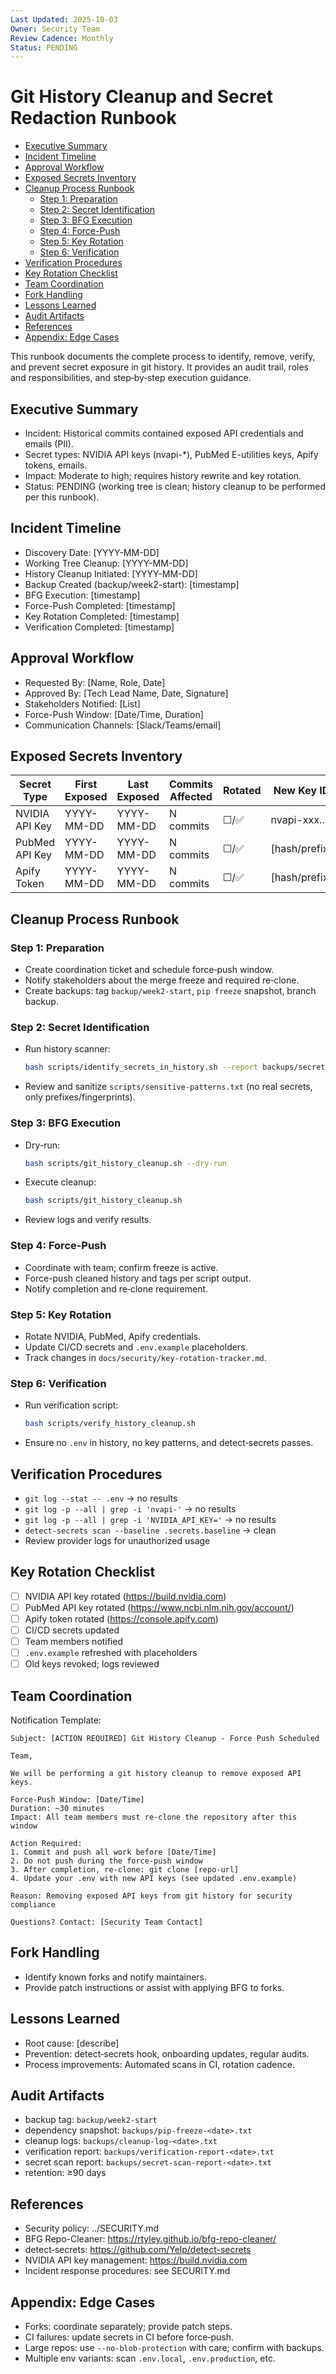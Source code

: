 ```yaml
---
Last Updated: 2025-10-03
Owner: Security Team
Review Cadence: Monthly
Status: PENDING
---
```


# Git History Cleanup and Secret Redaction Runbook

<!-- TOC -->

- [Executive Summary](#executive-summary)
- [Incident Timeline](#incident-timeline)
- [Approval Workflow](#approval-workflow)
- [Exposed Secrets Inventory](#exposed-secrets-inventory)
- [Cleanup Process Runbook](#cleanup-process-runbook)
  - [Step 1: Preparation](#step-1-preparation)
  - [Step 2: Secret Identification](#step-2-secret-identification)
  - [Step 3: BFG Execution](#step-3-bfg-execution)
  - [Step 4: Force-Push](#step-4-force-push)
  - [Step 5: Key Rotation](#step-5-key-rotation)
  - [Step 6: Verification](#step-6-verification)
- [Verification Procedures](#verification-procedures)
- [Key Rotation Checklist](#key-rotation-checklist)
- [Team Coordination](#team-coordination)
- [Fork Handling](#fork-handling)
- [Lessons Learned](#lessons-learned)
- [Audit Artifacts](#audit-artifacts)
- [References](#references)
- [Appendix: Edge Cases](#appendix-edge-cases)
<!-- /TOC -->

This runbook documents the complete process to identify, remove, verify, and prevent secret exposure in git history. It provides an audit trail, roles and responsibilities, and step‑by‑step execution guidance.

## Executive Summary

- Incident: Historical commits contained exposed API credentials and emails (PII).
- Secret types: NVIDIA API keys (nvapi-\*), PubMed E-utilities keys, Apify tokens, emails.
- Impact: Moderate to high; requires history rewrite and key rotation.
- Status: PENDING (working tree is clean; history cleanup to be performed per this runbook).

## Incident Timeline

- Discovery Date: [YYYY-MM-DD]
- Working Tree Cleanup: [YYYY-MM-DD]
- History Cleanup Initiated: [YYYY-MM-DD]
- Backup Created (backup/week2-start): [timestamp]
- BFG Execution: [timestamp]
- Force-Push Completed: [timestamp]
- Key Rotation Completed: [timestamp]
- Verification Completed: [timestamp]

## Approval Workflow

- Requested By: [Name, Role, Date]
- Approved By: [Tech Lead Name, Date, Signature]
- Stakeholders Notified: [List]
- Force-Push Window: [Date/Time, Duration]
- Communication Channels: [Slack/Teams/email]

## Exposed Secrets Inventory

| Secret Type    | First Exposed | Last Exposed | Commits Affected | Rotated | New Key ID    |
| -------------- | ------------- | ------------ | ---------------- | ------- | ------------- |
| NVIDIA API Key | YYYY-MM-DD    | YYYY-MM-DD   | N commits        | ☐/✅    | nvapi-xxx…    |
| PubMed API Key | YYYY-MM-DD    | YYYY-MM-DD   | N commits        | ☐/✅    | [hash/prefix] |
| Apify Token    | YYYY-MM-DD    | YYYY-MM-DD   | N commits        | ☐/✅    | [hash/prefix] |

## Cleanup Process Runbook

### Step 1: Preparation

- Create coordination ticket and schedule force‑push window.
- Notify stakeholders about the merge freeze and required re‑clone.
- Create backups: tag `backup/week2-start`, `pip freeze` snapshot, branch backup.

### Step 2: Secret Identification

- Run history scanner:
  ```bash
  bash scripts/identify_secrets_in_history.sh --report backups/secret-scan-$(date +%Y%m%d).txt
  ```
- Review and sanitize `scripts/sensitive-patterns.txt` (no real secrets, only prefixes/fingerprints).

### Step 3: BFG Execution

- Dry-run:
  ```bash
  bash scripts/git_history_cleanup.sh --dry-run
  ```
- Execute cleanup:
  ```bash
  bash scripts/git_history_cleanup.sh
  ```
- Review logs and verify results.

### Step 4: Force-Push

- Coordinate with team; confirm freeze is active.
- Force-push cleaned history and tags per script output.
- Notify completion and re‑clone requirement.

### Step 5: Key Rotation

- Rotate NVIDIA, PubMed, Apify credentials.
- Update CI/CD secrets and `.env.example` placeholders.
- Track changes in `docs/security/key-rotation-tracker.md`.

### Step 6: Verification

- Run verification script:
  ```bash
  bash scripts/verify_history_cleanup.sh
  ```
- Ensure no `.env` in history, no key patterns, and detect‑secrets passes.

## Verification Procedures

- `git log --stat -- .env` → no results
- `git log -p --all | grep -i 'nvapi-'` → no results
- `git log -p --all | grep -i 'NVIDIA_API_KEY='` → no results
- `detect-secrets scan --baseline .secrets.baseline` → clean
- Review provider logs for unauthorized usage

## Key Rotation Checklist

- [ ] NVIDIA API key rotated (https://build.nvidia.com)
- [ ] PubMed API key rotated (https://www.ncbi.nlm.nih.gov/account/)
- [ ] Apify token rotated (https://console.apify.com)
- [ ] CI/CD secrets updated
- [ ] Team members notified
- [ ] `.env.example` refreshed with placeholders
- [ ] Old keys revoked; logs reviewed

## Team Coordination

Notification Template:

```
Subject: [ACTION REQUIRED] Git History Cleanup - Force Push Scheduled

Team,

We will be performing a git history cleanup to remove exposed API keys.

Force-Push Window: [Date/Time]
Duration: ~30 minutes
Impact: All team members must re-clone the repository after this window

Action Required:
1. Commit and push all work before [Date/Time]
2. Do not push during the force-push window
3. After completion, re-clone: git clone [repo-url]
4. Update your .env with new API keys (see updated .env.example)

Reason: Removing exposed API keys from git history for security compliance

Questions? Contact: [Security Team Contact]
```

## Fork Handling

- Identify known forks and notify maintainers.
- Provide patch instructions or assist with applying BFG to forks.

## Lessons Learned

- Root cause: [describe]
- Prevention: detect‑secrets hook, onboarding updates, regular audits.
- Process improvements: Automated scans in CI, rotation cadence.

## Audit Artifacts

- backup tag: `backup/week2-start`
- dependency snapshot: `backups/pip-freeze-<date>.txt`
- cleanup logs: `backups/cleanup-log-<date>.txt`
- verification report: `backups/verification-report-<date>.txt`
- secret scan report: `backups/secret-scan-report-<date>.txt`
- retention: ≥90 days

## References

- Security policy: ../SECURITY.md
- BFG Repo-Cleaner: https://rtyley.github.io/bfg-repo-cleaner/
- detect‑secrets: https://github.com/Yelp/detect-secrets
- NVIDIA API key management: https://build.nvidia.com
- Incident response procedures: see SECURITY.md

## Appendix: Edge Cases

- Forks: coordinate separately; provide patch steps.
- CI failures: update secrets in CI before force‑push.
- Large repos: use `--no-blob-protection` with care; confirm with backups.
- Multiple env variants: scan `.env.local`, `.env.production`, etc.
